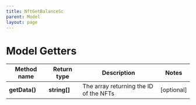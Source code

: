 ```yaml
---
title: NftGetBalanceSc
parent: Model
layout: page
---
```


# Model Getters

Method name | Return type | Description | Notes
------------ | ------------- | ------------- | -------------
**getData()** | **string[]** | The array returning the ID of the NFTs | [optional]

